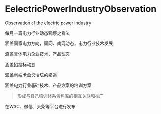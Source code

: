 # EelectricPowerIndustryObservation
 Observation of the electric power industry



每月一篇电力行业动态观察之看法



涵盖国家电力方向，国网、南网动态，电力行业技术发展

涵盖具体电力企业技术、产品动态

涵盖招投标动态

涵盖新技术会议论坛的报道

涵盖电力行业基础技术、产品方案的培训方案



> 形成与自己培训体系资料库的相互关联和推广

在W3C、微信、头条等平台进行发布

